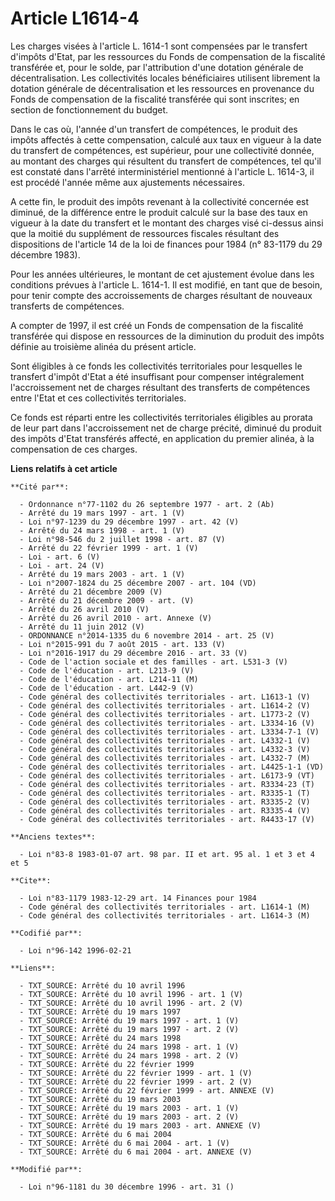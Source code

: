 # Article L1614-4

Les charges visées à l'article L. 1614-1 sont compensées par le transfert d'impôts d'Etat, par les ressources du Fonds de
compensation de la fiscalité transférée et, pour le solde, par l'attribution d'une dotation générale de décentralisation. Les
collectivités locales bénéficiaires utilisent librement la dotation générale de décentralisation et les ressources en
provenance du Fonds de compensation de la fiscalité transférée qui sont inscrites; en section de fonctionnement du budget.

Dans le cas où, l'année d'un transfert de compétences, le produit des impôts affectés à cette compensation, calculé aux taux
en vigueur à la date du transfert de compétences, est supérieur, pour une collectivité donnée, au montant des charges qui
résultent du transfert de compétences, tel qu'il est constaté dans l'arrêté interministériel mentionné à l'article L. 1614-3,
il est procédé l'année même aux ajustements nécessaires.

A cette fin, le produit des impôts revenant à la collectivité concernée est diminué, de la différence entre le produit
calculé sur la base des taux en vigueur à la date du transfert et le montant des charges visé ci-dessus ainsi que la moitié
du supplément de ressources fiscales résultant des dispositions de l'article 14 de la loi de finances pour 1984 (n° 83-1179
du 29 décembre 1983).

Pour les années ultérieures, le montant de cet ajustement évolue dans les conditions prévues à l'article L. 1614-1. Il est
modifié, en tant que de besoin, pour tenir compte des accroissements de charges résultant de nouveaux transferts de
compétences.

A compter de 1997, il est créé un Fonds de compensation de la fiscalité transférée qui dispose en ressources de la diminution
du produit des impôts définie au troisième alinéa du présent article.

Sont éligibles à ce fonds les collectivités territoriales pour lesquelles le transfert d'impôt d'Etat a été insuffisant pour
compenser intégralement l'accroissement net de charges résultant des transferts de compétences entre l'Etat et ces
collectivités territoriales.

Ce fonds est réparti entre les collectivités territoriales éligibles au prorata de leur part dans l'accroissement net de
charge précité, diminué du produit des impôts d'Etat transférés affecté, en application du premier alinéa, à la compensation
de ces charges.

**Liens relatifs à cet article**

	**Cité par**:

	  - Ordonnance n°77-1102 du 26 septembre 1977 - art. 2 (Ab)
	  - Arrêté du 19 mars 1997 - art. 1 (V)
	  - Loi n°97-1239 du 29 décembre 1997 - art. 42 (V)
	  - Arrêté du 24 mars 1998 - art. 1 (V)
	  - Loi n°98-546 du 2 juillet 1998 - art. 87 (V)
	  - Arrêté du 22 février 1999 - art. 1 (V)
	  - Loi - art. 6 (V)
	  - Loi - art. 24 (V)
	  - Arrêté du 19 mars 2003 - art. 1 (V)
	  - Loi n°2007-1824 du 25 décembre 2007 - art. 104 (VD)
	  - Arrêté du 21 décembre 2009 (V)
	  - Arrêté du 21 décembre 2009 - art. (V)
	  - Arrêté du 26 avril 2010 (V)
	  - Arrêté du 26 avril 2010 - art. Annexe (V)
	  - Arrêté du 11 juin 2012 (V)
	  - ORDONNANCE n°2014-1335 du 6 novembre 2014 - art. 25 (V)
	  - Loi n°2015-991 du 7 août 2015 - art. 133 (V)
	  - Loi n°2016-1917 du 29 décembre 2016 - art. 33 (V)
	  - Code de l'action sociale et des familles - art. L531-3 (V)
	  - Code de l'éducation - art. L213-9 (V)
	  - Code de l'éducation - art. L214-11 (M)
	  - Code de l'éducation - art. L442-9 (V)
	  - Code général des collectivités territoriales - art. L1613-1 (V)
	  - Code général des collectivités territoriales - art. L1614-2 (V)
	  - Code général des collectivités territoriales - art. L1773-2 (V)
	  - Code général des collectivités territoriales - art. L3334-16 (V)
	  - Code général des collectivités territoriales - art. L3334-7-1 (V)
	  - Code général des collectivités territoriales - art. L4332-1 (V)
	  - Code général des collectivités territoriales - art. L4332-3 (V)
	  - Code général des collectivités territoriales - art. L4332-7 (M)
	  - Code général des collectivités territoriales - art. L4425-1-1 (VD)
	  - Code général des collectivités territoriales - art. L6173-9 (VT)
	  - Code général des collectivités territoriales - art. R3334-23 (T)
	  - Code général des collectivités territoriales - art. R3335-1 (T)
	  - Code général des collectivités territoriales - art. R3335-2 (V)
	  - Code général des collectivités territoriales - art. R3335-4 (V)
	  - Code général des collectivités territoriales - art. R4433-17 (V)

	**Anciens textes**:

	  - Loi n°83-8 1983-01-07 art. 98 par. II et art. 95 al. 1 et 3 et 4 et 5

	**Cite**:

	  - Loi n°83-1179 1983-12-29 art. 14 Finances pour 1984
	  - Code général des collectivités territoriales - art. L1614-1 (M)
	  - Code général des collectivités territoriales - art. L1614-3 (M)

	**Codifié par**:

	  - Loi n°96-142 1996-02-21

	**Liens**:

	  - TXT_SOURCE: Arrêté du 10 avril 1996
	  - TXT_SOURCE: Arrêté du 10 avril 1996 - art. 1 (V)
	  - TXT_SOURCE: Arrêté du 10 avril 1996 - art. 2 (V)
	  - TXT_SOURCE: Arrêté du 19 mars 1997
	  - TXT_SOURCE: Arrêté du 19 mars 1997 - art. 1 (V)
	  - TXT_SOURCE: Arrêté du 19 mars 1997 - art. 2 (V)
	  - TXT_SOURCE: Arrêté du 24 mars 1998
	  - TXT_SOURCE: Arrêté du 24 mars 1998 - art. 1 (V)
	  - TXT_SOURCE: Arrêté du 24 mars 1998 - art. 2 (V)
	  - TXT_SOURCE: Arrêté du 22 février 1999
	  - TXT_SOURCE: Arrêté du 22 février 1999 - art. 1 (V)
	  - TXT_SOURCE: Arrêté du 22 février 1999 - art. 2 (V)
	  - TXT_SOURCE: Arrêté du 22 février 1999 - art. ANNEXE (V)
	  - TXT_SOURCE: Arrêté du 19 mars 2003
	  - TXT_SOURCE: Arrêté du 19 mars 2003 - art. 1 (V)
	  - TXT_SOURCE: Arrêté du 19 mars 2003 - art. 2 (V)
	  - TXT_SOURCE: Arrêté du 19 mars 2003 - art. ANNEXE (V)
	  - TXT_SOURCE: Arrêté du 6 mai 2004
	  - TXT_SOURCE: Arrêté du 6 mai 2004 - art. 1 (V)
	  - TXT_SOURCE: Arrêté du 6 mai 2004 - art. ANNEXE (V)

	**Modifié par**:

	  - Loi n°96-1181 du 30 décembre 1996 - art. 31 ()
